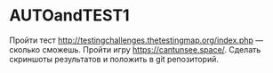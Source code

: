 # AUTOandTEST1
Пройти тест http://testingchallenges.thetestingmap.org/index.php — сколько сможешь.
Пройти игру https://cantunsee.space/.
Сделать скриншоты результатов и положить в git репозиторий.
